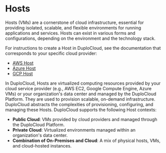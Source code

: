 # Hosts

Hosts (VMs) are a cornerstone of cloud infrastructure, essential for providing isolated, scalable, and flexible environments for running applications and services. Hosts can exist in various forms and configurations, depending on the environment and the technology stack.&#x20;

For instructions to create a Host in DuploCloud, see the documentation that corresponds to your specific cloud provider:

* [AWS Host](../../../overview/use-cases/hosts-vms/adding-hosts.md)
* [Azure Host](../../../overview-2/use-cases/hosts-vms/#adding-a-host-vm)
* [GCP Host](../../../overview-1/use-cases/hosts-vms.md#id-3-toc-title)

In DuploCloud, Hosts are virtualized computing resources provided by your cloud service provider (e.g., AWS EC2, Google Compute Engine, Azure VMs) or your organization's data center and managed by the DuploCloud Platform. They are used to provision scalable, on-demand infrastructure. DuploCloud abstracts the complexities of provisioning, configuring, and managing these Hosts. DuploCloud supports the following Host contexts:

* **Public Cloud**: VMs provided by cloud providers and managed through the DuploCloud Platform.
* **Private Cloud**: Virtualized environments managed within an organization's data center.
* **Combination of On-Premises and Cloud**: A mix of physical hosts, VMs, and cloud-hosted instances.
